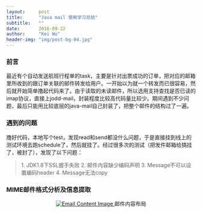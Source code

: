 ```yaml
---
layout:     post
title:      "Java mail 使用学习总结"
subtitle:   ""
date:       2016-09-22
author:     "Kei Wu"
header-img: "img/post-bg-04.jpg"
---
```


### 前言
最近有个自动发送航班行程单的task，主要是针对出票成功的订单，把对应的邮箱里所收到的跟订单关联的邮件转发给用户。一开始以为就一个转发而已很容易，然后就开始简单撸起代码来了。由于读取的未读邮件，所以选用支持查找是否已读的imap协议，直接上jodd-mail，封装程度比较高代码量比较少。期间遇到不少问题，最后只能用比较底层的java-mail自己封装了，把整个邮件的结构过了一遍。

### 遇到的问题
撸好代码，本地写个test，发现read和send都没什么问题，于是直接挂到线上的测试环境去跑schedule了，然后就挂了。经过很多次的测试（把发件邮箱给搞挂了，被封了），发现了以下问题：
<blockquote>
1. JDK1.8下SSL握手失败
2. 邮件内容缺少编码声明
3. Message不可以设置编码header
4. Message无法copy
</blockquote>

### MIME邮件格式分析及信息提取
<center>
<a href="#">
    <img src="http://www.pythonclub.org/_media/python-files/mime-type.gif" alt="Email Content Image">
</a>
<span class="caption text-muted">邮件内容布局</span>
</center>


